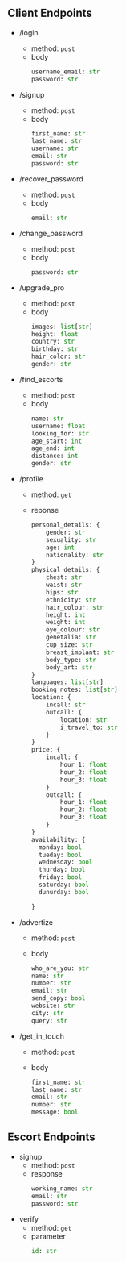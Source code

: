 ## Client Endpoints

- /login
  - method: `post`
  - body
    ```py
    username_email: str
    password: str
    ```
- /signup
  - method: `post`
  - body
    ```py
    first_name: str
    last_name: str
    username: str
    email: str
    password: str
    ```
- /recover_password
  - method: `post`
  - body
    ```py
    email: str
    ```
- /change_password
  - method: `post`
  - body
    ```py
    password: str
    ```
- /upgrade_pro
  - method: `post`
  - body
    ```py
    images: list[str]
    height: float
    country: str
    birthday: str
    hair_color: str
    gender: str
    ```
- /find_escorts
  - method: `post`
  - body
    ```py
    name: str
    username: float
    looking_for: str
    age_start: int
    age_end: int
    distance: int
    gender: str
    ```
- /profile
  - method: `get`
  - reponse

    ```py
    personal_details: {
        gender: str
        sexuality: str
        age: int
        nationality: str
    }
    physical_details: {
        chest: str
        waist: str
        hips: str
        ethnicity: str
        hair_colour: str
        height: int
        weight: int
        eye_colour: str
        genetalia: str
        cup_size: str
        breast_implant: str
        body_type: str
        body_art: str
    }
    languages: list[str]
    booking_notes: list[str]
    location: {
        incall: str
        outcall: {
            location: str
            i_travel_to: str
        }
    }
    price: {
        incall: {
            hour_1: float
            hour_2: float
            hour_3: float
        }
        outcall: {
            hour_1: float
            hour_2: float
            hour_3: float
        }
    }
    availability: {
      monday: bool
      tueday: bool
      wednesday: bool
      thurday: bool
      friday: bool
      saturday: bool
      dunurday: bool

    }
    ```
- /advertize

  - method: `post`
  - body

    ```py
    who_are_you: str
    name: str
    number: str
    email: str
    send_copy: bool
    website: str
    city: str
    query: str
    ```
- /get_in_touch

  - method: `post`
  - body

    ```py
    first_name: str
    last_name: str
    email: str
    number: str
    message: bool
    ```

## Escort Endpoints

- signup
  - method: `post`
  - response
    ```py
    working_name: str
    email: str
    password: str
    ```
- verify
  - method: `get`
  - parameter
    ```py
    id: str
    ```
